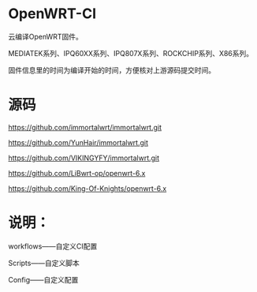 # OpenWRT-CI

云编译OpenWRT固件。

MEDIATEK系列、IPQ60XX系列、IPQ807X系列、ROCKCHIP系列、X86系列。

固件信息里的时间为编译开始的时间，方便核对上游源码提交时间。


# 源码

https://github.com/immortalwrt/immortalwrt.git  

https://github.com/YunHair/immortalwrt.git  

https://github.com/VIKINGYFY/immortalwrt.git  

https://github.com/LiBwrt-op/openwrt-6.x  

https://github.com/King-Of-Knights/openwrt-6.x  


# 说明：

workflows——自定义CI配置

Scripts——自定义脚本

Config——自定义配置

